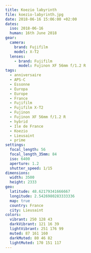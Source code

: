 ```yaml
---
title: Koezio labyrinth
file: koezio-labyrinth.jpg
date: 2018-06-16 15:06:00 +02:00
dates:
  iso: 2018-06-16
  human: 16th June 2018
gear:
  camera:
    brand: Fujifilm
    model: X-T2
  lenses:
    - brand: Fujifilm
      model: Fujinon XF 56mm f/1.2 R
tags:
  - anniversaire
  - APS-C
  - Essonne
  - Europa
  - Europe
  - France
  - Fujifilm
  - Fujifilm X-T2
  - Fujinon
  - Fujinon XF 56mm f/1.2 R
  - hybrid
  - Ile de France
  - Koezio
  - Lieusaint
  - prime
settings:
  focal_length: 56
  focal_length_35mm: 84
  iso: 6400
  aperture: 1.2
  shutter_speed: 1/15
dimensions:
  width: 3500
  height: 2333
geo:
  latitude: 48.62179341666667
  longitude: 2.5426980283333336
  map: true
  country: France
  city: Lieusaint
colors:
  vibrant: 250 128 43
  darkVibrant: 121 16 39
  lightVibrant: 251 176 99
  muted: 87 161 160
  darkMuted: 80 46 82
  lightMuted: 170 151 117
---
```



